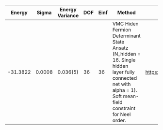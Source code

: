 | Energy   | Sigma  | Energy Variance | DOF | Einf | Method                                                       | Data Repository                  |
|----------|--------|-----------------|-----|------|--------------------------------------------------------------|----------------------------------|
| -31.3822 | 0.0008 | 0.036(5)        | 36  | 36   | VMC Hiden Fermion Determinant State Ansatz (N_hidden = 16. Single hidden layer fully connected net with alpha = 1). Soft mean-field constraint for Neel order. | https://arxiv.org/abs/2111.10420 |
